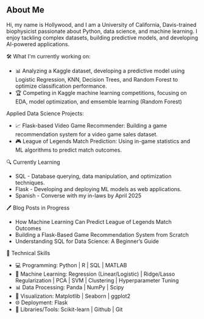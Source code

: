 ## About Me
Hi, my name is Hollywood, and I am a University of California, Davis-trained biophysicist passionate about Python, data science, and machine learning. I enjoy tackling complex datasets, building predictive models, and developing AI-powered applications.

🛠️ What I'm currently working on:
  - 📊 Analyzing a Kaggle dataset, developing a predictive model using Logistic Regression, KNN, Decision Trees, and Random Forest to optimize classification performance.
  - 🏆 Competing in Kaggle machine learning competitions, focusing on EDA, model optimization, and emsemble learning (Random Forest)

Applied Data Science Projects:
- 📈 Flask-based Video Game Recommender: Building a game recommendation system for a video game sales dataset.
- 🎮 League of Legends Match Prediction: Using in-game statistics and ML algorithms to predict match outcomes.

  
🔍 Currently Learning
- SQL - Database querying, data manipulation, and optimization techniques.
- Flask - Developing and deploying ML models as web applications.
- Spanish - Converse with my in-laws by April 2025

🖊️ Blog Posts in Progress
- How Machine Learning Can Predict League of Legends Match Outcomes
- Building a Flask-Based Game Recommendation System from Scratch
- Understanding SQL for Data Science: A Beginner’s Guide
  
🔧 Technical Skills
- 💻 Programming: Python | R | SQL | MATLAB
- 🤖 Machine Learning: Regression (Linear/Logistic) | Ridge/Lasso Regularization | PCA | SVM | Clustering | Hyperparameter Tuning
- 📊 Data Processing: Panda | NumPy | Scipy
- 🎨 Visualization: Matplotlib | Seaborn | ggplot2
- 🌐 Deployment: Flask
- 📖  Libraries/Tools: Scikit-learn | Github | Git

<!--
**hdbanayad/hdbanayad** is a ✨ _special_ ✨ repository because its `README.md` (this file) appears on your GitHub profile.

Here are some ideas to get you started:

- 🔭 I’m currently working on ...
- 🌱 I’m currently learning ...
- 👯 I’m looking to collaborate on ...
- 🤔 I’m looking for help with ...
- 💬 Ask me about ...
- 📫 How to reach me: ...
- 😄 Pronouns: ...
- ⚡ Fun fact: ...
-->
